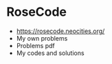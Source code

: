 # RoseCode

- https://rosecode.neocities.org/
- My own problems
- Problems pdf
- My codes and solutions

